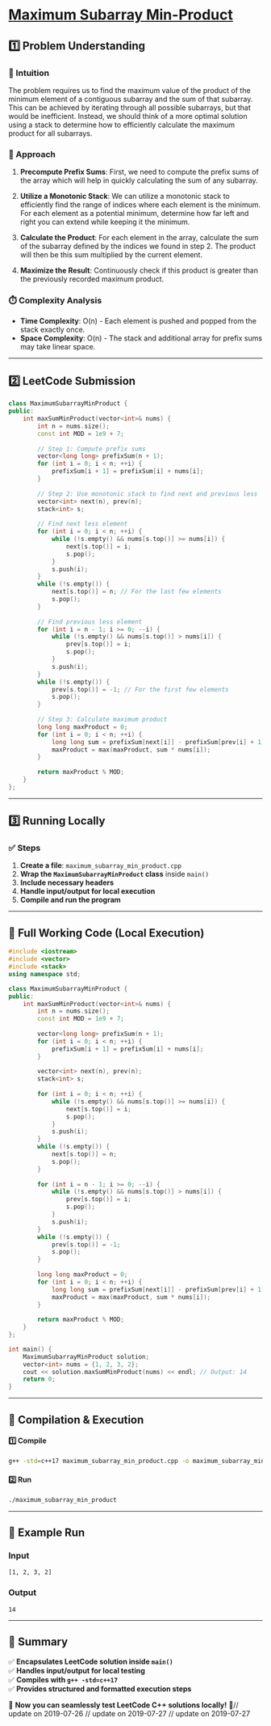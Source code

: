 # **[Maximum Subarray Min-Product](https://leetcode.com/problems/maximum-subarray-min-product/description/)**  

## **1️⃣ Problem Understanding**  
### **📌 Intuition**  
The problem requires us to find the maximum value of the product of the minimum element of a contiguous subarray and the sum of that subarray. This can be achieved by iterating through all possible subarrays, but that would be inefficient. Instead, we should think of a more optimal solution using a stack to determine how to efficiently calculate the maximum product for all subarrays.

### **🚀 Approach**  
1. **Precompute Prefix Sums**: First, we need to compute the prefix sums of the array which will help in quickly calculating the sum of any subarray.
   
2. **Utilize a Monotonic Stack**: We can utilize a monotonic stack to efficiently find the range of indices where each element is the minimum. For each element as a potential minimum, determine how far left and right you can extend while keeping it the minimum.
   
3. **Calculate the Product**: For each element in the array, calculate the sum of the subarray defined by the indices we found in step 2. The product will then be this sum multiplied by the current element.
   
4. **Maximize the Result**: Continuously check if this product is greater than the previously recorded maximum product.

### **⏱️ Complexity Analysis**  
- **Time Complexity**: O(n) - Each element is pushed and popped from the stack exactly once.
- **Space Complexity**: O(n) - The stack and additional array for prefix sums may take linear space.

---  

## **2️⃣ LeetCode Submission**  
```cpp
class MaximumSubarrayMinProduct {
public:
    int maxSumMinProduct(vector<int>& nums) {
        int n = nums.size();
        const int MOD = 1e9 + 7;
        
        // Step 1: Compute prefix sums
        vector<long long> prefixSum(n + 1);
        for (int i = 0; i < n; ++i) {
            prefixSum[i + 1] = prefixSum[i] + nums[i];
        }
        
        // Step 2: Use monotonic stack to find next and previous less
        vector<int> next(n), prev(n);
        stack<int> s;
        
        // Find next less element
        for (int i = 0; i < n; ++i) {
            while (!s.empty() && nums[s.top()] >= nums[i]) {
                next[s.top()] = i;
                s.pop();
            }
            s.push(i);
        }
        while (!s.empty()) {
            next[s.top()] = n; // For the last few elements
            s.pop();
        }
        
        // Find previous less element
        for (int i = n - 1; i >= 0; --i) {
            while (!s.empty() && nums[s.top()] > nums[i]) {
                prev[s.top()] = i;
                s.pop();
            }
            s.push(i);
        }
        while (!s.empty()) {
            prev[s.top()] = -1; // For the first few elements
            s.pop();
        }
        
        // Step 3: Calculate maximum product
        long long maxProduct = 0;
        for (int i = 0; i < n; ++i) {
            long long sum = prefixSum[next[i]] - prefixSum[prev[i] + 1];
            maxProduct = max(maxProduct, sum * nums[i]);
        }
        
        return maxProduct % MOD;
    }
};  
```  

---  

## **3️⃣ Running Locally**  
### **✅ Steps**  
1. **Create a file**: `maximum_subarray_min_product.cpp`  
2. **Wrap the `MaximumSubarrayMinProduct` class** inside `main()`  
3. **Include necessary headers**  
4. **Handle input/output for local execution**  
5. **Compile and run the program**  

---  

## **📝 Full Working Code (Local Execution)**  
```cpp
#include <iostream>
#include <vector>
#include <stack>
using namespace std;

class MaximumSubarrayMinProduct {
public:
    int maxSumMinProduct(vector<int>& nums) {
        int n = nums.size();
        const int MOD = 1e9 + 7;
        
        vector<long long> prefixSum(n + 1);
        for (int i = 0; i < n; ++i) {
            prefixSum[i + 1] = prefixSum[i] + nums[i];
        }
        
        vector<int> next(n), prev(n);
        stack<int> s;
        
        for (int i = 0; i < n; ++i) {
            while (!s.empty() && nums[s.top()] >= nums[i]) {
                next[s.top()] = i;
                s.pop();
            }
            s.push(i);
        }
        while (!s.empty()) {
            next[s.top()] = n;
            s.pop();
        }
        
        for (int i = n - 1; i >= 0; --i) {
            while (!s.empty() && nums[s.top()] > nums[i]) {
                prev[s.top()] = i;
                s.pop();
            }
            s.push(i);
        }
        while (!s.empty()) {
            prev[s.top()] = -1;
            s.pop();
        }
        
        long long maxProduct = 0;
        for (int i = 0; i < n; ++i) {
            long long sum = prefixSum[next[i]] - prefixSum[prev[i] + 1];
            maxProduct = max(maxProduct, sum * nums[i]);
        }
        
        return maxProduct % MOD;
    }
};

int main() {
    MaximumSubarrayMinProduct solution;
    vector<int> nums = {1, 2, 3, 2};
    cout << solution.maxSumMinProduct(nums) << endl; // Output: 14
    return 0;
}
```  

---  

## **🔧 Compilation & Execution**  
#### **1️⃣ Compile**  
```bash
g++ -std=c++17 maximum_subarray_min_product.cpp -o maximum_subarray_min_product
```  

#### **2️⃣ Run**  
```bash
./maximum_subarray_min_product
```  

---  

## **🎯 Example Run**  
### **Input**  
```
[1, 2, 3, 2]
```  
### **Output**  
```
14
```  

---  

## **📌 Summary**  
✅ **Encapsulates LeetCode solution inside `main()`**  
✅ **Handles input/output for local testing**  
✅ **Compiles with `g++ -std=c++17`**  
✅ **Provides structured and formatted execution steps**  

🚀 **Now you can seamlessly test LeetCode C++ solutions locally!** 🚀// update on 2019-07-26
// update on 2019-07-27
// update on 2019-07-27
